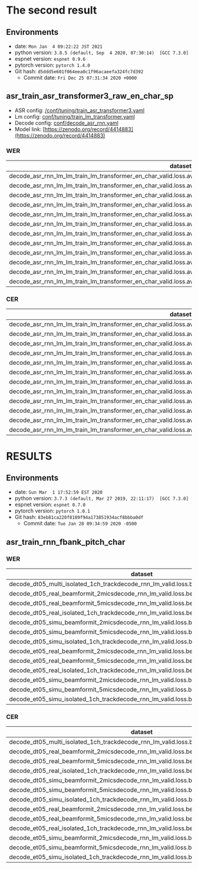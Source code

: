 <!-- Generated by scripts/utils/show_asr_result.sh -->
# The second result
## Environments
- date: `Mon Jan  4 09:22:22 JST 2021`
- python version: `3.8.5 (default, Sep  4 2020, 07:30:14)  [GCC 7.3.0]`
- espnet version: `espnet 0.9.6`
- pytorch version: `pytorch 1.4.0`
- Git hash: `d5ddd5e601f064eea0c1f96acaeefa324fc7d392`
  - Commit date: `Fri Dec 25 07:31:34 2020 +0000`

## asr_train_asr_transformer3_raw_en_char_sp
- ASR config: [/conf/tuning/train_asr_transformer3.yaml](conf/tuning/train_asr_transformer3.yaml)
- Lm config: [conf/tuning/train_lm_transformer.yaml](conf/tuning/train_lm_transformer.yaml)
- Decode config: [conf/decode_asr_rnn.yaml](conf/decode_asr_rnn.yaml)
- Model link: [https://zenodo.org/record/4414883](https://zenodo.org/record/4414883)

### WER

|dataset|Snt|Wrd|Corr|Sub|Del|Ins|Err|S.Err|
|---|---|---|---|---|---|---|---|---|
|decode_asr_rnn_lm_lm_train_lm_transformer_en_char_valid.loss.ave_asr_model_valid.acc.ave/dt05_real_beamformit_2mics|1640|27119|95.2|3.7|1.1|0.5|5.3|42.4|
|decode_asr_rnn_lm_lm_train_lm_transformer_en_char_valid.loss.ave_asr_model_valid.acc.ave/dt05_real_beamformit_5mics|1640|27119|96.2|2.9|0.9|0.4|4.3|37.9|
|decode_asr_rnn_lm_lm_train_lm_transformer_en_char_valid.loss.ave_asr_model_valid.acc.ave/dt05_real_isolated_1ch_track|1640|27119|94.3|4.4|1.3|0.7|6.3|46.6|
|decode_asr_rnn_lm_lm_train_lm_transformer_en_char_valid.loss.ave_asr_model_valid.acc.ave/dt05_simu_beamformit_2mics|1640|27120|93.3|5.1|1.6|0.8|7.5|52.0|
|decode_asr_rnn_lm_lm_train_lm_transformer_en_char_valid.loss.ave_asr_model_valid.acc.ave/dt05_simu_beamformit_5mics|1640|27120|94.9|3.8|1.3|0.6|5.7|45.9|
|decode_asr_rnn_lm_lm_train_lm_transformer_en_char_valid.loss.ave_asr_model_valid.acc.ave/dt05_simu_isolated_1ch_track|1640|27120|92.2|6.0|1.7|0.9|8.7|52.4|
|decode_asr_rnn_lm_lm_train_lm_transformer_en_char_valid.loss.ave_asr_model_valid.acc.ave/et05_real_beamformit_2mics|1320|21409|91.4|6.9|1.7|1.0|9.6|52.8|
|decode_asr_rnn_lm_lm_train_lm_transformer_en_char_valid.loss.ave_asr_model_valid.acc.ave/et05_real_beamformit_5mics|1320|21409|93.0|5.6|1.4|0.9|7.9|48.9|
|decode_asr_rnn_lm_lm_train_lm_transformer_en_char_valid.loss.ave_asr_model_valid.acc.ave/et05_real_isolated_1ch_track|1320|21409|89.5|8.4|2.1|1.3|11.8|59.1|
|decode_asr_rnn_lm_lm_train_lm_transformer_en_char_valid.loss.ave_asr_model_valid.acc.ave/et05_simu_beamformit_2mics|1320|21416|89.3|8.0|2.6|1.4|12.1|61.0|
|decode_asr_rnn_lm_lm_train_lm_transformer_en_char_valid.loss.ave_asr_model_valid.acc.ave/et05_simu_beamformit_5mics|1320|21416|91.4|6.4|2.2|1.2|9.8|54.5|
|decode_asr_rnn_lm_lm_train_lm_transformer_en_char_valid.loss.ave_asr_model_valid.acc.ave/et05_simu_isolated_1ch_track|1320|21416|87.5|9.6|2.8|1.6|14.1|60.8|

### CER

|dataset|Snt|Wrd|Corr|Sub|Del|Ins|Err|S.Err|
|---|---|---|---|---|---|---|---|---|
|decode_asr_rnn_lm_lm_train_lm_transformer_en_char_valid.loss.ave_asr_model_valid.acc.ave/dt05_real_beamformit_2mics|1640|160390|97.8|1.0|1.2|0.5|2.7|42.4|
|decode_asr_rnn_lm_lm_train_lm_transformer_en_char_valid.loss.ave_asr_model_valid.acc.ave/dt05_real_beamformit_5mics|1640|160390|98.3|0.8|0.9|0.4|2.1|37.9|
|decode_asr_rnn_lm_lm_train_lm_transformer_en_char_valid.loss.ave_asr_model_valid.acc.ave/dt05_real_isolated_1ch_track|1640|160390|97.4|1.3|1.3|0.7|3.3|46.6|
|decode_asr_rnn_lm_lm_train_lm_transformer_en_char_valid.loss.ave_asr_model_valid.acc.ave/dt05_simu_beamformit_2mics|1640|160400|96.7|1.5|1.8|0.8|4.1|52.0|
|decode_asr_rnn_lm_lm_train_lm_transformer_en_char_valid.loss.ave_asr_model_valid.acc.ave/dt05_simu_beamformit_5mics|1640|160400|97.6|1.1|1.3|0.6|3.0|45.9|
|decode_asr_rnn_lm_lm_train_lm_transformer_en_char_valid.loss.ave_asr_model_valid.acc.ave/dt05_simu_isolated_1ch_track|1640|160400|96.2|1.9|1.9|1.0|4.8|52.4|
|decode_asr_rnn_lm_lm_train_lm_transformer_en_char_valid.loss.ave_asr_model_valid.acc.ave/et05_real_beamformit_2mics|1320|126796|95.9|2.1|2.0|1.0|5.1|52.8|
|decode_asr_rnn_lm_lm_train_lm_transformer_en_char_valid.loss.ave_asr_model_valid.acc.ave/et05_real_beamformit_5mics|1320|126796|96.8|1.6|1.6|0.8|4.1|48.9|
|decode_asr_rnn_lm_lm_train_lm_transformer_en_char_valid.loss.ave_asr_model_valid.acc.ave/et05_real_isolated_1ch_track|1320|126796|94.7|2.7|2.5|1.3|6.6|59.1|
|decode_asr_rnn_lm_lm_train_lm_transformer_en_char_valid.loss.ave_asr_model_valid.acc.ave/et05_simu_beamformit_2mics|1320|126812|94.2|2.7|3.1|1.5|7.2|61.0|
|decode_asr_rnn_lm_lm_train_lm_transformer_en_char_valid.loss.ave_asr_model_valid.acc.ave/et05_simu_beamformit_5mics|1320|126812|95.6|2.0|2.4|1.2|5.6|54.5|
|decode_asr_rnn_lm_lm_train_lm_transformer_en_char_valid.loss.ave_asr_model_valid.acc.ave/et05_simu_isolated_1ch_track|1320|126812|93.2|3.4|3.4|1.8|8.6|60.8|

# RESULTS
## Environments
- date: `Sun Mar  1 17:52:59 EST 2020`
- python version: `3.7.3 (default, Mar 27 2019, 22:11:17)  [GCC 7.3.0]`
- espnet version: `espnet 0.7.0`
- pytorch version: `pytorch 1.0.1`
- Git hash: `83eb81ca220f8189f94a173851934acf8bbba0df`
  - Commit date: `Tue Jan 28 09:34:59 2020 -0500`

## asr_train_rnn_fbank_pitch_char
### WER

|dataset|Snt|Wrd|Corr|Sub|Del|Ins|Err|S.Err|
|---|---|---|---|---|---|---|---|---|
|decode_dt05_multi_isolated_1ch_trackdecode_rnn_lm_valid.loss.best_asr_model_valid.loss.best|3280|54239|73.1|22.7|4.2|3.6|30.5|92.2|
|decode_dt05_real_beamformit_2micsdecode_rnn_lm_valid.loss.best_asr_model_valid.loss.best|1635|27011|77.4|19.1|3.4|3.2|25.7|90.5|
|decode_dt05_real_beamformit_5micsdecode_rnn_lm_valid.loss.best_asr_model_valid.loss.best|1640|27119|80.8|16.2|3.0|2.5|21.7|88.0|
|decode_dt05_real_isolated_1ch_trackdecode_rnn_lm_valid.loss.best_asr_model_valid.loss.best|1640|27119|73.5|22.3|4.1|3.3|29.8|92.5|
|decode_dt05_simu_beamformit_2micsdecode_rnn_lm_valid.loss.best_asr_model_valid.loss.best|1635|27032|76.0|20.2|3.8|3.0|27.0|89.7|
|decode_dt05_simu_beamformit_5micsdecode_rnn_lm_valid.loss.best_asr_model_valid.loss.best|1640|27120|79.4|17.3|3.4|2.3|22.9|86.7|
|decode_dt05_simu_isolated_1ch_trackdecode_rnn_lm_valid.loss.best_asr_model_valid.loss.best|1640|27120|72.6|23.0|4.3|3.7|31.1|91.6|
|decode_et05_real_beamformit_2micsdecode_rnn_lm_valid.loss.best_asr_model_valid.loss.best|1316|21330|64.5|29.7|5.8|4.4|39.9|94.1|
|decode_et05_real_beamformit_5micsdecode_rnn_lm_valid.loss.best_asr_model_valid.loss.best|1320|21409|69.7|25.2|5.1|3.7|34.0|92.3|
|decode_et05_real_isolated_1ch_trackdecode_rnn_lm_valid.loss.best_asr_model_valid.loss.best|1320|21409|60.2|33.2|6.6|4.9|44.7|96.1|
|decode_et05_simu_beamformit_2micsdecode_rnn_lm_valid.loss.best_asr_model_valid.loss.best|1316|21342|65.3|29.1|5.7|4.4|39.1|94.3|
|decode_et05_simu_beamformit_5micsdecode_rnn_lm_valid.loss.best_asr_model_valid.loss.best|1320|21416|68.7|26.3|4.9|4.2|35.5|93.8|
|decode_et05_simu_isolated_1ch_trackdecode_rnn_lm_valid.loss.best_asr_model_valid.loss.best|1320|21416|63.1|30.8|6.1|4.7|41.7|94.5|

### CER

|dataset|Snt|Wrd|Corr|Sub|Del|Ins|Err|S.Err|
|---|---|---|---|---|---|---|---|---|
|decode_dt05_multi_isolated_1ch_trackdecode_rnn_lm_valid.loss.best_asr_model_valid.loss.best|3280|320790|86.6|7.6|5.8|3.3|16.7|92.2|
|decode_dt05_real_beamformit_2micsdecode_rnn_lm_valid.loss.best_asr_model_valid.loss.best|1635|159776|89.4|5.8|4.8|2.6|13.2|90.5|
|decode_dt05_real_beamformit_5micsdecode_rnn_lm_valid.loss.best_asr_model_valid.loss.best|1640|160390|91.2|4.7|4.1|2.1|10.8|88.0|
|decode_dt05_real_isolated_1ch_trackdecode_rnn_lm_valid.loss.best_asr_model_valid.loss.best|1640|160390|87.1|7.3|5.7|3.0|16.0|92.5|
|decode_dt05_simu_beamformit_2micsdecode_rnn_lm_valid.loss.best_asr_model_valid.loss.best|1635|159876|88.3|6.5|5.3|2.8|14.6|89.7|
|decode_dt05_simu_beamformit_5micsdecode_rnn_lm_valid.loss.best_asr_model_valid.loss.best|1640|160400|90.3|5.2|4.5|2.2|11.9|86.7|
|decode_dt05_simu_isolated_1ch_trackdecode_rnn_lm_valid.loss.best_asr_model_valid.loss.best|1640|160400|86.2|7.9|5.9|3.5|17.3|91.6|
|decode_et05_real_beamformit_2micsdecode_rnn_lm_valid.loss.best_asr_model_valid.loss.best|1316|126318|81.4|10.2|8.4|4.3|22.9|94.1|
|decode_et05_real_beamformit_5micsdecode_rnn_lm_valid.loss.best_asr_model_valid.loss.best|1320|126796|84.5|8.3|7.1|3.4|18.9|92.3|
|decode_et05_real_isolated_1ch_trackdecode_rnn_lm_valid.loss.best_asr_model_valid.loss.best|1320|126796|78.5|12.0|9.5|5.0|26.5|96.1|
|decode_et05_simu_beamformit_2micsdecode_rnn_lm_valid.loss.best_asr_model_valid.loss.best|1316|126381|81.4|10.2|8.4|4.3|22.9|94.3|
|decode_et05_simu_beamformit_5micsdecode_rnn_lm_valid.loss.best_asr_model_valid.loss.best|1320|126812|83.8|8.8|7.4|3.8|20.0|93.8|
|decode_et05_simu_isolated_1ch_trackdecode_rnn_lm_valid.loss.best_asr_model_valid.loss.best|1320|126812|79.9|11.0|9.0|4.9|25.0|94.5|

